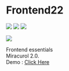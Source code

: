 # Frontend22

<!-- Badge -->

![](https://img.shields.io/github/contributors/GCETTB-HYLAND-HACK-22/Frontend22)
![](https://img.shields.io/github/commit-activity/m/GCETTB-HYLAND-HACK-22/Frontend22)
![](https://img.shields.io/github/last-commit/GCETTB-HYLAND-HACK-22/Frontend22)

![](https://img.shields.io/website?url=https%3A%2F%2Fsoumyajitnandi.000webhostapp.com%2F)

<!-- /Badge -->

Frontend essentials<br>
Miracurol 2.0.<br>
Demo : <a href="https://soumyajitnandi.000webhostapp.com/" target="_blank">Click Here</a>
